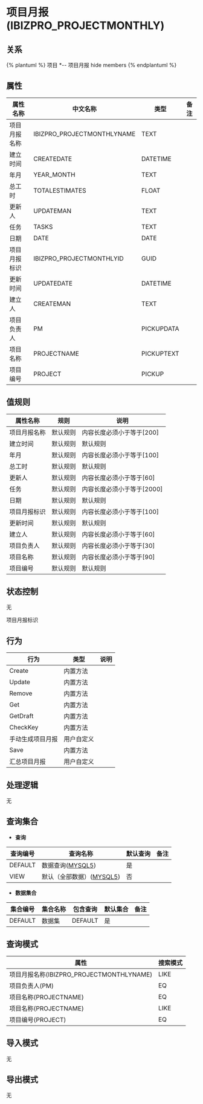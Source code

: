 # 项目月报(IBIZPRO_PROJECTMONTHLY)

  

## 关系
{% plantuml %}
项目 *-- 项目月报 
hide members
{% endplantuml %}

## 属性

| 属性名称        |    中文名称    | 类型     |  备注  |
| --------   |------------| -----   |  -------- | 
|项目月报名称|IBIZPRO_PROJECTMONTHLYNAME|TEXT|&nbsp;|
|建立时间|CREATEDATE|DATETIME|&nbsp;|
|年月|YEAR_MONTH|TEXT|&nbsp;|
|总工时|TOTALESTIMATES|FLOAT|&nbsp;|
|更新人|UPDATEMAN|TEXT|&nbsp;|
|任务|TASKS|TEXT|&nbsp;|
|日期|DATE|DATE|&nbsp;|
|项目月报标识|IBIZPRO_PROJECTMONTHLYID|GUID|&nbsp;|
|更新时间|UPDATEDATE|DATETIME|&nbsp;|
|建立人|CREATEMAN|TEXT|&nbsp;|
|项目负责人|PM|PICKUPDATA|&nbsp;|
|项目名称|PROJECTNAME|PICKUPTEXT|&nbsp;|
|项目编号|PROJECT|PICKUP|&nbsp;|

## 值规则
| 属性名称    | 规则    |  说明  |
| --------   |------------| ----- | 
|项目月报名称|默认规则|内容长度必须小于等于[200]|
|建立时间|默认规则|默认规则|
|年月|默认规则|内容长度必须小于等于[100]|
|总工时|默认规则|默认规则|
|更新人|默认规则|内容长度必须小于等于[60]|
|任务|默认规则|内容长度必须小于等于[2000]|
|日期|默认规则|默认规则|
|项目月报标识|默认规则|内容长度必须小于等于[100]|
|更新时间|默认规则|默认规则|
|建立人|默认规则|内容长度必须小于等于[60]|
|项目负责人|默认规则|内容长度必须小于等于[30]|
|项目名称|默认规则|内容长度必须小于等于[90]|
|项目编号|默认规则|默认规则|

## 状态控制

无

项目月报标识


## 行为
| 行为    | 类型    |  说明  |
| --------   |------------| ----- | 
|Create|内置方法|&nbsp;|
|Update|内置方法|&nbsp;|
|Remove|内置方法|&nbsp;|
|Get|内置方法|&nbsp;|
|GetDraft|内置方法|&nbsp;|
|CheckKey|内置方法|&nbsp;|
|手动生成项目月报|用户自定义|&nbsp;|
|Save|内置方法|&nbsp;|
|汇总项目月报|用户自定义|&nbsp;|

## 处理逻辑
无

## 查询集合

* **查询**

| 查询编号 | 查询名称       | 默认查询 |   备注|
| --------  | --------   | --------   | ----- |
|DEFAULT|数据查询([MYSQL5](../../appendix/query_MYSQL5.md#IbizproProjectMonthly_Default))|是|&nbsp;|
|VIEW|默认（全部数据）([MYSQL5](../../appendix/query_MYSQL5.md#IbizproProjectMonthly_View))|否|&nbsp;|

* **数据集合**

| 集合编号 | 集合名称   |  包含查询  | 默认集合 |   备注|
| --------  | --------   | -------- | --------   | ----- |
|DEFAULT|数据集|DEFAULT|是|&nbsp;|

## 查询模式
| 属性      |    搜索模式     |
| --------   |------------|
|项目月报名称(IBIZPRO_PROJECTMONTHLYNAME)|LIKE|
|项目负责人(PM)|EQ|
|项目名称(PROJECTNAME)|EQ|
|项目名称(PROJECTNAME)|LIKE|
|项目编号(PROJECT)|EQ|

## 导入模式
无


## 导出模式
无
